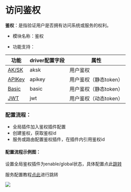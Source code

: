 # 访问鉴权

**鉴权**：是指验证用户是否拥有访问系统或服务的权利。

* 模块名称：鉴权

* 功能支持：

| 功能                                 | driver配置字段 | 属性                  |
| ------------------------------------ | -------------- | --------------------- |
| [AK/SK](/docs/apinto/auth/aksk.md)    | aksk           | 用户鉴权              |
| [APIKey](/docs/apinto/auth/apikey.md) | apikey         | 用户鉴权（静态token） |
| [Basic](/docs/apinto/auth/basic.md)   | basic          | 用户鉴权（静态token） |
| [JWT](/docs/apinto/auth/jwt.md)       | jwt            | 用户鉴权（动态token） |



### 配置流程：

* 全局插件加入鉴权插件配置
* 创建鉴权，获取鉴权id
* 服务或路由配置鉴权插件，在插件内引用鉴权id



#### 配置流程示例图：

设置全局鉴权插件为enable/global状态，具体配置点此[跳转](/docs/apinto/plugins)

服务配置教程[点此](/docs/apinto/service/http.md)进行跳转


![](http://data.eolinker.com/course/cHeruWp166412c6a8e5f156ae8e56532444aaf0240ca6cc.png)




